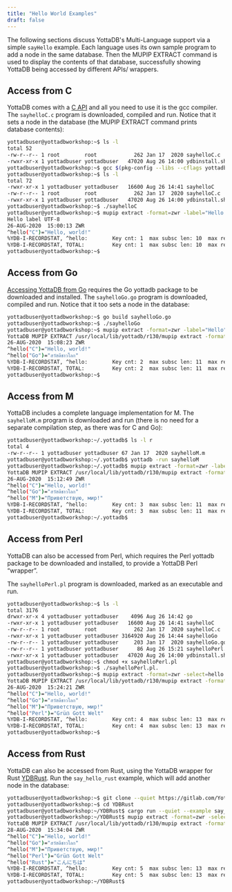 ```yaml
---
title: "Hello World Examples"
draft: false
---
```


The following sections discuss YottaDB's Multi-Language support via a simple `sayHello` example. Each language uses its own sample program to add a node in the same database. Then the MUPIP EXTRACT command is used to display the contents of that database, successfully showing YottaDB being accessed by different APIs/ wrappers.

## Access from C

YottaDB comes with a [C API](https://docs.yottadb.com/MultiLangProgGuide/cprogram.html) and all you need to use it is the gcc compiler. The `sayhelloC.c` program is downloaded, compiled and run. Notice that it sets a node in the database (the MUPIP EXTRACT command prints database contents):

```bash
yottadbuser@yottadbworkshop:~$ ls -l
total 52
-rw-r--r-- 1 root        root            262 Jan 17  2020 sayhelloC.c
-rwxr-xr-x 1 yottadbuser yottadbuser   47020 Aug 26 14:00 ydbinstall.sh
yottadbuser@yottadbworkshop:~$ gcc $(pkg-config --libs --cflags yottadb) -o sayhelloC sayhelloC.c -lyottadb
yottadbuser@yottadbworkshop:~$ ls -l
total 72
-rwxr-xr-x 1 yottadbuser yottadbuser   16600 Aug 26 14:41 sayhelloC
-rw-r--r-- 1 root        root            262 Jan 17  2020 sayhelloC.c
-rwxr-xr-x 1 yottadbuser yottadbuser   47020 Aug 26 14:00 ydbinstall.sh
yottadbuser@yottadbworkshop:~$ ./sayhelloC
yottadbuser@yottadbworkshop:~$ mupip extract -format=zwr -label="Hello label" -select=hello -stdout
Hello label UTF-8
26-AUG-2020  15:00:13 ZWR
^hello("C")="Hello, world!"
%YDB-I-RECORDSTAT, ^hello:        Key cnt: 1  max subsc len: 10  max rec len: 13  max node len: 27
%YDB-I-RECORDSTAT, TOTAL:         Key cnt: 1  max subsc len: 10  max rec len: 13  max node len: 27
yottadbuser@yottadbworkshop:~$
```

## Access from Go

[Accessing YottaDB from Go](https://docs.yottadb.com/MultiLangProgGuide/goprogram.html) requires the Go yottadb package to be downloaded and installed. The `sayhelloGo.go` program is downloaded, compiled and run. Notice that it too sets a node in the database:

```bash
yottadbuser@yottadbworkshop:~$ go build sayhelloGo.go
yottadbuser@yottadbworkshop:~$ ./sayhelloGo
yottadbuser@yottadbworkshop:~$ mupip extract -format=zwr -label="Hello" -select=hello -stdout
YottaDB MUPIP EXTRACT /usr/local/lib/yottadb/r130/mupip extract -format=zwr -select=hello -stdout UTF-8
26-AUG-2020  15:08:23 ZWR
^hello("C")="Hello, world!"
^hello("Go")="สวัสดีชาวโลก"
%YDB-I-RECORDSTAT, ^hello:        Key cnt: 2  max subsc len: 11  max rec len: 36  max node len: 44
%YDB-I-RECORDSTAT, TOTAL:         Key cnt: 2  max subsc len: 11  max rec len: 36  max node len: 44
yottadbuser@yottadbworkshop:~$
```

## Access from M

YottaDB includes a complete language implementation for M. The `sayhelloM.m` program is downloaded and run (there is no need for a separate compilation step, as there was for C and Go):

```bash
yottadbuser@yottadbworkshop:~/.yottadb$ ls -l r
total 4
-rw-r--r-- 1 yottadbuser yottadbuser 67 Jan 17  2020 sayhelloM.m
yottadbuser@yottadbworkshop:~/.yottadb$ yottadb -run sayhelloM
yottadbuser@yottadbworkshop:~/.yottadb$ mupip extract -format=zwr -label="Hello" -select=hello -stdout
YottaDB MUPIP EXTRACT /usr/local/lib/yottadb/r130/mupip extract -format=zwr -select=hello -stdout UTF-8
26-AUG-2020  15:12:49 ZWR
^hello("C")="Hello, world!"
^hello("Go")="สวัสดีชาวโลก"
^hello("M")="Приветствую, мир!"
%YDB-I-RECORDSTAT, ^hello:        Key cnt: 3  max subsc len: 11  max rec len: 36  max node len: 44
%YDB-I-RECORDSTAT, TOTAL:         Key cnt: 3  max subsc len: 11  max rec len: 36  max node len: 44
yottadbuser@yottadbworkshop:~/.yottadb$
```

## Access from Perl

YottaDB can also be accessed from Perl, which requires the Perl yottadb package to be downloaded and installed, to provide a YottaDB Perl “wrapper”.

The `sayhelloPerl.pl` program is downloaded, marked as an executable and run.

```bash
yottadbuser@yottadbworkshop:~$ ls -l
total 3176
drwxr-xr-x 4 yottadbuser yottadbuser    4096 Aug 26 14:42 go
-rwxr-xr-x 1 yottadbuser yottadbuser   16600 Aug 26 14:41 sayhelloC
-rw-r--r-- 1 root        root            262 Jan 17  2020 sayhelloC.c
-rwxr-xr-x 1 yottadbuser yottadbuser 3164920 Aug 26 14:44 sayhelloGo
-rw-r--r-- 1 yottadbuser yottadbuser     203 Jan 17  2020 sayhelloGo.go
-rw-r--r-- 1 yottadbuser yottadbuser      86 Aug 26 15:21 sayhelloPerl.pl
-rwxr-xr-x 1 yottadbuser yottadbuser   47020 Aug 26 14:00 ydbinstall.sh
yottadbuser@yottadbworkshop:~$ chmod +x sayhelloPerl.pl
yottadbuser@yottadbworkshop:~$ ./sayhelloPerl.pl.
yottadbuser@yottadbworkshop:~$ mupip extract -format=zwr -select=hello -stdout
YottaDB MUPIP EXTRACT /usr/local/lib/yottadb/r130/mupip extract -format=zwr -select=hello -stdout UTF-8
26-AUG-2020  15:24:21 ZWR
^hello("C")="Hello, world!"
^hello("Go")="สวัสดีชาวโลก"
^hello("M")="Приветствую, мир!"
^hello("Perl")="Grüẞ Gott Welt"
%YDB-I-RECORDSTAT, ^hello:        Key cnt: 4  max subsc len: 13  max rec len: 36  max node len: 44
%YDB-I-RECORDSTAT, TOTAL:         Key cnt: 4  max subsc len: 13  max rec len: 36  max node len: 44
yottadbuser@yottadbworkshop:~$
```

## Access from Rust

YottaDB can also be accessed from Rust, using the YottaDB wrapper for Rust [YDBRust](https://gitlab.com/YottaDB/Lang/YDBRust). Run the `say_hello_rust` example, which will add another node in the database:

```bash
yottadbuser@yottadbworkshop:~$ git clone --quiet https://gitlab.com/YottaDB/Lang/YDBRust/ # Do this only once for the Acculturation Guide
yottadbuser@yottadbworkshop:~$ cd YDBRust
yottadbuser@yottadbworkshop:~/YDBRust$ cargo run --quiet --example say_hello_rust # May take some time the first time
yottadbuser@yottadbworkshop:~/YDBRust$ mupip extract -format=zwr -select=hello -stdout
YottaDB MUPIP EXTRACT /usr/local/lib/yottadb/r130/mupip extract -format=zwr -select=hello -stdout UTF-8
28-AUG-2020  15:34:04 ZWR
^hello("C")="Hello, world!"
^hello("Go")="สวัสดีชาวโลก"
^hello("M")="Приветствую, мир!"
^hello("Perl")="Grüẞ Gott Welt"
^hello("Rust")="こんにちは"
%YDB-I-RECORDSTAT, ^hello:        Key cnt: 5  max subsc len: 13  max rec len: 36  max node len: 44
%YDB-I-RECORDSTAT, TOTAL:         Key cnt: 5  max subsc len: 13  max rec len: 36  max node len: 44
yottadbuser@yottadbworkshop:~/YDBRust$
```
